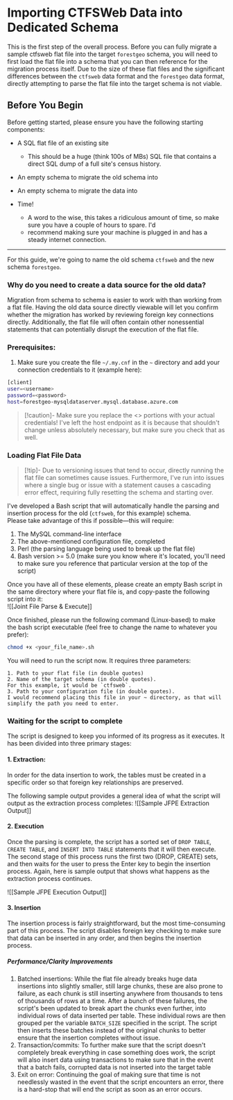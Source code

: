 # Importing CTFSWeb Data into Dedicated Schema
This is the first step of the overall process. Before you can fully migrate a sample ctfsweb flat file into the 
target `forestgeo` schema, you will need to first load the flat file into a schema that you can then reference for 
the migration process itself. Due to the size of these flat files and the significant differences between the 
`ctfsweb` data format and the `forestgeo` data format, directly attempting to parse the flat file into the target 
schema is not viable. 

## Before You Begin

Before getting started, please ensure you have the following starting components:
- A SQL flat file of an existing site
  - This should be a huge (think 100s of MBs) SQL file that contains a direct SQL dump of a full site's census history.

- An empty schema to migrate the old schema into
- An empty schema to migrate the data into
- Time!
  - A word to the wise, this takes a ridiculous amount of time, so make sure you have a couple of hours to spare. I'd
  - recommend making sure your machine is plugged in and has a steady internet connection.

---

For this guide, we're going to name the old schema `ctfsweb` and the new schema `forestgeo`.

### Why do you need to create a data source for the old data?
Migration from schema to schema is easier to work with than working from a flat file. Having the old data source directly
viewable will let you confirm whether the migration has worked by reviewing foreign key connections directly.
Additionally, the flat file will often contain other nonessential statements that can potentially disrupt the
execution of the flat file.

### Prerequisites:
1. Make sure you create the file `~/.my.cnf` in the `~` directory and add your connection credentials to it (example
   here):
```Bash
[client]
user=<username>
password=<password>
host=forestgeo-mysqldataserver.mysql.database.azure.com
```

> [!caution]-
> Make sure you replace the <> portions with your actual credentials! I've left the host endpoint as it is because
> that shouldn't change unless absolutely necessary, but make sure you check that as well.

### Loading Flat File Data

> [!tip]- 
> Due to versioning issues that tend to occur, directly running the flat file can sometimes cause issues.
> Furthermore, I've run into issues where a single bug or issue with a statement causes a cascading error effect,
> requiring fully resetting the schema and starting over.


I've developed a Bash script that will automatically handle the parsing and insertion process for the old (`ctfsweb`,
for this example)
schema.  
Please take advantage of this if possible—this will require:
1. The MySQL command-line interface
2. The above-mentioned configuration file, completed
3. Perl (the parsing language being used to break up the flat file)
4. Bash version >= 5.0 (make sure you know where it's located, you'll need to make sure you reference that
   particular version at the top of the script)

Once you have all of these elements, please create an empty Bash script in the same directory where your flat file
is, and copy-paste the following script into it:  
![[Joint File Parse & Execute]]

Once finished, please run the following command (Linux-based) to
make the bash script executable (feel free to change the name to whatever you prefer):
```Bash
chmod +x <your_file_name>.sh 
```  
You will need to run the script now. It requires three parameters:
```Text
1. Path to your flat file (in double quotes)
2. Name of the target schema (in double quotes).  
For this example, it would be `ctfsweb`.
3. Path to your configuration file (in double quotes).
I would recommend placing this file in your ~ directory, as that will 
simplify the path you need to enter.
```

### Waiting for the script to complete  
The script is designed to keep you informed of its progress as it executes. It has been divided into three primary 
stages:  
#### 1. Extraction:  

In order for the data insertion to work, the tables must be created in a specific order so that foreign key 
relationships are preserved.  

The following sample output provides a general idea of what the script will output as the extraction process completes:
![[Sample JFPE Extraction Output]]
#### 2. Execution  
Once the parsing is complete, the script has a sorted set of `DROP TABLE`, `CREATE TABLE`, and `INSERT INTO TABLE` 
statements that it will then execute. 
The second stage of this process runs the first two (DROP, CREATE) sets, and 
then waits for the user to press the Enter key to begin the insertion process. 
Again, here is sample output that shows what happens as the extraction process continues.   

![[Sample JFPE Execution Output]]
#### 3. Insertion   
The insertion process is fairly straightforward, but the most time-consuming part of this process. The script 
disables foreign key checking to make sure that data can be inserted in any order, and then begins the insertion 
process. 
##### Performance/Clarity Improvements
1. Batched insertions: While the flat file already breaks huge data insertions into slightly smaller, still large 
   chunks, these are also prone to failure, as each chunk is still inserting anywhere from thousands to 
   tens of thousands of rows at a time. After a bunch of these failures, the script's been updated to break apart 
   the chunks even further, into individual rows of data inserted per table. These individual rows are then grouped 
   per the variable `BATCH_SIZE` specified in the script. The script then inserts these batches instead of the 
   original chunks to better ensure that the insertion completes without issue.
2. Transaction/commits: To further make sure that the script doesn't completely break everything in case something 
   does work, the script will also insert data using transactions to make sure that in the event that a batch fails, 
   corrupted data is not inserted into the target table
3. Exit on error: Continuing the goal of making sure that time is not needlessly wasted in the event that the script 
   encounters an error, there is a hard-stop that will end the script as soon as an error occurs. 
